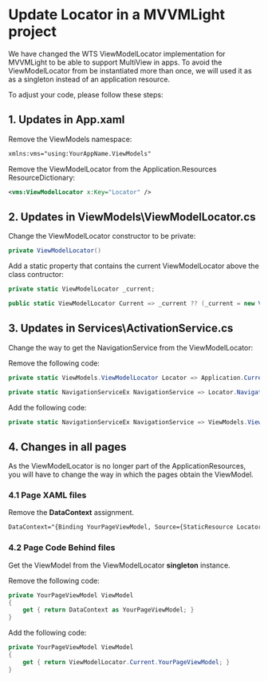 # Update Locator in a MVVMLight project
We have changed the WTS ViewModelLocator implementation for MVVMLight to be able to support MultiView in apps. To avoid the ViewModelLocator from be instantiated more than once, we will used it as as a singleton instead of an application resource. 

To adjust your code, please follow these steps:

## 1. Updates in **App.xaml**

Remove the ViewModels namespace:

```xml
xmlns:vms="using:YourAppName.ViewModels"
```

Remove the ViewModelLocator from the Application.Resources ResourceDictionary:

```xml
<vms:ViewModelLocator x:Key="Locator" />
```

## 2. Updates in **ViewModels\ViewModelLocator.cs**

Change the ViewModelLocator constructor to be private:

```csharp
private ViewModelLocator()
```

Add a static property that contains the current ViewModelLocator above the class contructor:

```csharp
private static ViewModelLocator _current;

public static ViewModelLocator Current => _current ?? (_current = new ViewModelLocator());
```

## 3. Updates in **Services\ActivationService.cs**

Change the way to get the NavigationService from the ViewModelLocator:

Remove the following code:
```csharp
private static ViewModels.ViewModelLocator Locator => Application.Current.Resources["Locator"] as ViewModels.ViewModelLocator;

private static NavigationServiceEx NavigationService => Locator.NavigationService;
```

Add the following code:
```csharp
private static NavigationServiceEx NavigationService => ViewModels.ViewModelLocator.Current.NavigationService;
```

## 4. Changes in all pages
As the ViewModelLocator is no longer part of the ApplicationResources, you will have to change the way in which the pages obtain the ViewModel.

### 4.1 Page XAML files

Remove the **DataContext** assignment.

```xml
DataContext="{Binding YourPageViewModel, Source={StaticResource Locator}}"
```

### 4.2 Page Code Behind files

Get the ViewModel from the ViewModelLocator **singleton** instance.

Remove the following code: 
```csharp
private YourPageViewModel ViewModel
{
    get { return DataContext as YourPageViewModel; }
}
```

Add the following code:
```csharp
private YourPageViewModel ViewModel
{
    get { return ViewModelLocator.Current.YourPageViewModel; }
}
```

